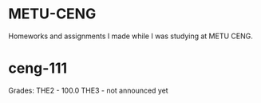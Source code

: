 # METU-CENG
Homeworks and assignments I made while I was studying at METU CENG.


# ceng-111
Grades:
  THE2 - 100.0
  THE3 - not announced yet

